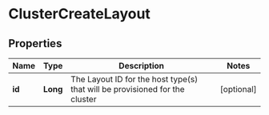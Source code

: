 

# ClusterCreateLayout

## Properties

Name | Type | Description | Notes
------------ | ------------- | ------------- | -------------
**id** | **Long** | The Layout ID for the host type(s) that will be provisioned for the cluster |  [optional]



